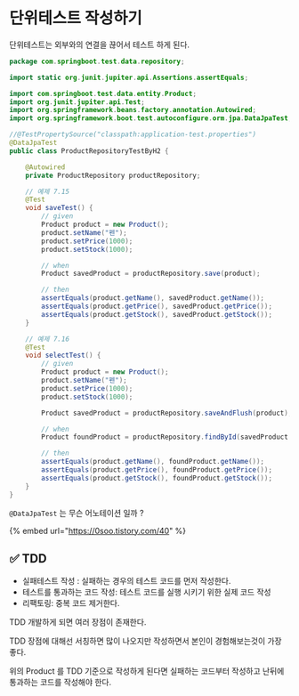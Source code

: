 # 단위테스트 작성하기

단위테스트는 외부와의 연결을 끊어서 테스트 하게 된다.

```java
package com.springboot.test.data.repository;

import static org.junit.jupiter.api.Assertions.assertEquals;

import com.springboot.test.data.entity.Product;
import org.junit.jupiter.api.Test;
import org.springframework.beans.factory.annotation.Autowired;
import org.springframework.boot.test.autoconfigure.orm.jpa.DataJpaTest;

//@TestPropertySource("classpath:application-test.properties")
@DataJpaTest
public class ProductRepositoryTestByH2 {

    @Autowired
    private ProductRepository productRepository;

    // 예제 7.15
    @Test
    void saveTest() {
        // given
        Product product = new Product();
        product.setName("펜");
        product.setPrice(1000);
        product.setStock(1000);

        // when
        Product savedProduct = productRepository.save(product);

        // then
        assertEquals(product.getName(), savedProduct.getName());
        assertEquals(product.getPrice(), savedProduct.getPrice());
        assertEquals(product.getStock(), savedProduct.getStock());
    }

    // 예제 7.16
    @Test
    void selectTest() {
        // given
        Product product = new Product();
        product.setName("펜");
        product.setPrice(1000);
        product.setStock(1000);

        Product savedProduct = productRepository.saveAndFlush(product);

        // when
        Product foundProduct = productRepository.findById(savedProduct.getNumber()).get();

        // then
        assertEquals(product.getName(), foundProduct.getName());
        assertEquals(product.getPrice(), foundProduct.getPrice());
        assertEquals(product.getStock(), foundProduct.getStock());
    }
}


```

`@DataJpaTest` 는 무슨 어노테이션 일까 ?

{% embed url="https://0soo.tistory.com/40" %}

## ✅ TDD

* 실패테스트 작성 : 실패하는 경우의 테스트 코드를 먼저 작성한다.
* 테스트를 통과하는 코드 작성: 테스트 코드를 실행 시키기 위한 실제 코드 작성
* 리팩토링: 중복 코드 제거한다.

TDD 개발하게 되면 여러 장점이 존재한다.

TDD 장점에 대해선 서칭하면 많이 나오지만 작성하면서 본인이 경험해보는것이 가장 좋다.



위의 Product 를 TDD 기준으로 작성하게 된다면 실패하는 코드부터 작성하고 난뒤에 통과하는 코드를 작성해야 한다.

